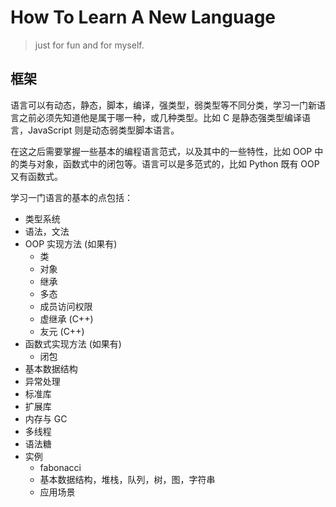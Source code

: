 # How To Learn A New Language

> just for fun and for myself.

## 框架

语言可以有动态，静态，脚本，编译，强类型，弱类型等不同分类，学习一门新语言之前必须先知道他是属于哪一种，或几种类型。比如 C 是静态强类型编译语言，JavaScript 则是动态弱类型脚本语言。

在这之后需要掌握一些基本的编程语言范式，以及其中的一些特性，比如 OOP 中的类与对象，函数式中的闭包等。语言可以是多范式的，比如 Python 既有 OOP 又有函数式。

学习一门语言的基本的点包括：

- 类型系统
- 语法，文法
- OOP 实现方法 (如果有)
  - 类
  - 对象
  - 继承
  - 多态
  - 成员访问权限
  - 虚继承 (C++)
  - 友元 (C++)
- 函数式实现方法 (如果有)
  - 闭包
- 基本数据结构
- 异常处理
- 标准库
- 扩展库
- 内存与 GC
- 多线程
- 语法糖
- 实例
  - fabonacci
  - 基本数据结构，堆栈，队列，树，图，字符串
  - 应用场景